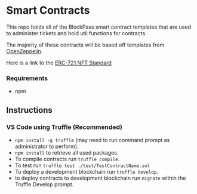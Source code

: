 # Smart Contracts

This repo holds all of the BlockPass smart contract templates that are used to administer tickets and hold util functions for contracts.

The majority of these contracts will be based off templates from [OpenZeppelin](https://docs.openzeppelin.com/contracts/4.x/).

Here is a link to the [ERC-721 NFT Standard](https://eips.ethereum.org/EIPS/eip-721)

### Requirements
* npm

## Instructions


### VS Code using Truffle (Recommended)

* `npm install -g truffle` (may need to run command prompt as administrator to perform).
* `npm install` to retrieve all used packages.
* To compile contracts run `truffle compile`. 
* To test run `truffle test ./test/TestContractName.sol`
* To deploy a development blockchain run `truffle develop`.
* to deploy contracts to development blockchain run `migrate` within the Truffle Develop prompt.
